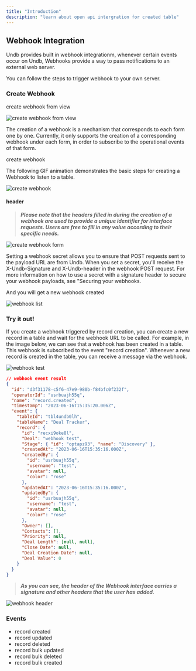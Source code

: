 ```yaml
---
title: "Introduction"
description: "learn about open api intergration for created table"
---
```


## Webhook Integration

Undb provides built in webhook integrationm, whenever certain events occur on Undb, Webhooks provide a way to pass notifications to an external web server. 

You can follow the steps to trigger webhook to your own server.

### Create Webhook

create webhook from view

![create webhook from view](/images/create-webhook-1.png)

The creation of a webhook is a mechanism that corresponds to each form one by one. Currently, it only supports the creation of a corresponding webhook under each form, in order to subscribe to the operational events of that form.

create webhook

The following GIF animation demonstrates the basic steps for creating a Webhook to listen to a table.

![create webhook](/images/create-webhook-2.gif)

#### header

> **_*Please note that the headers filled in during the creation of a webhook are used to provide a unique identifier for interface requests. Users are free to fill in any value according to their specific needs.*_**

![create webhook form](/images/create-webhook-3.png)

Setting a webhook secret allows you to ensure that POST requests sent to the payload URL are from Undb. When you set a secret, you'll receive the X-Undb-Signature and X-Undb-header in the webhook POST request. For more information on how to use a secret with a signature header to secure your webhook payloads, see "Securing your webhooks.

And you will get a new webhook created

![webhook list](/images/webhook-list.png)

### Try it out!

If you create a webhook triggered by record creation, you can create a new record in a table and wait for the webhook URL to be called. For example, in the image below, we can see that a webhook has been created in a table. This webhook is subscribed to the event "record creation". Whenever a new record is created in the table, you can receive a message via the webhook.

![webhook test](/images/webhook-test.png)

```json
// webhook event result
{
  "id": "d3f31178-c5f6-47e9-980b-f84bfc0f232f",
  "operatorId": "usrbuajh55q",
  "name": "record.created",
  "timestamp": "2023-06-16T15:35:20.006Z",
  "event": {
    "tableId": "tbl4undb0lh",
    "tableName": "Deal Tracker",
    "record": {
      "id": "recxi9oke8l",
      "Deal": "webhook test",
      "Stage": { "id": "optapz93", "name": "Discovery" },
      "createdAt": "2023-06-16T15:35:16.000Z",
      "createdBy": {
        "id": "usrbuajh55q",
        "username": "test",
        "avatar": null,
        "color": "rose"
      },
      "updatedAt": "2023-06-16T15:35:16.000Z",
      "updatedBy": {
        "id": "usrbuajh55q",
        "username": "test",
        "avatar": null,
        "color": "rose"
      },
      "Owner": [],
      "Contacts": [],
      "Priority": null,
      "Deal Length": [null, null],
      "Close Date": null,
      "Deal Creation Date": null,
      "Deal Value": 0
    }
  }
}
```

> **_*As you can see, the header of the Webhook interface carries a signature and other headers that the user has added.*_**

![webhook header](/images/header.png)

### Events

- record created
- record updated
- record deleted
- record bulk updated
- record bulk deleted
- record bulk created
